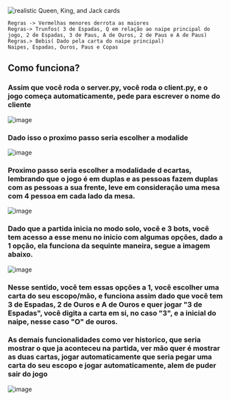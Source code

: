 ![realistic Queen, King, and Jack cards](https://github.com/user-attachments/assets/86e597c2-d704-42ee-b181-e7da9b995e8b)

```Regras -> Pretas maaiores derrota as menores
Regras -> Vermelhas menores derrota as maiores 
Regras-> Trunfos( 3 de Espadas, Q em relação ao naipe principal do jogo, 2 de Espadas, 3 de Paus, A de Ouros, 2 de Paus e A de Paus)
Regras.> Bebis( Dado pela carta do naipe principal)
Naipes, Espadas, Ouros, Paus e Copas
```

## Como funciona?

### Assim que você roda o server.py, você roda o client.py, e o jogo começa automaticamente, pede para escrever o nome do cliente
![image](https://github.com/user-attachments/assets/ecb7ba78-7822-4eca-a554-479c725f40a3)

### Dado isso o proximo passo seria escolher a modalide
![image](https://github.com/user-attachments/assets/7d6064d0-4af9-4ca5-86e8-eb640f8cce3b)

### Proximo passo seria escolher a modalidade d ecartas, lembrando que o jogo é em duplas e as pessoas fazem duplas com as pessoas a sua frente, leve em consideração uma mesa com 4 pessoa em cada lado da mesa.
![image](https://github.com/user-attachments/assets/7fa5b81d-cb4e-464a-a4ce-d6bf531a5528)

### Dado que a partida inicia no modo solo, você e 3 bots, você tem acesso a esse menu no inicio com algumas opções, dado a 1 opção, ela funciona da sequinte maneira, segue a imagem abaixo.
![image](https://github.com/user-attachments/assets/f561f3ae-8f94-47f3-a0fc-2870ad29ed69)
### Nesse sentido, você tem essas opções a 1, você escolher uma carta do seu escopo/mão, e funciona assim dado que você tem 3 de Espadas, 2 de Ouros e A de Ouros e quer jogar "3 de Espadas", você digita a carta em si, no caso "3", e a inicial do naipe, nesse caso "O" de ouros.
### As demais funcionalidades como ver historico, que seria mostrar o que ja aconteceu na partida, ver mão quer é mostrar as duas cartas, jogar automaticamente que seria pegar uma carta do seu escopo e jogar automaticamente, alem de puder sair do jogo

![image](https://github.com/user-attachments/assets/40794ddf-64d3-4040-a6a1-1669186ae762)


